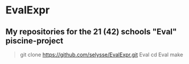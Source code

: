# EvalExpr
## My repositories for the 21 (42) schools "Eval" piscine-project

> git clone https://github.com/selysse/EvalExpr.git Eval
> cd Eval
> make
